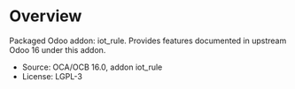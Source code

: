 # Overview

Packaged Odoo addon: iot_rule. Provides features documented in upstream Odoo 16 under this addon.

- Source: OCA/OCB 16.0, addon iot_rule
- License: LGPL-3
